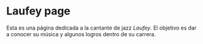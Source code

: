 # Laufey page
Esta es una página dedicada a la cantante de jazz _Laufey_. El objetivo es dar a conocer su música y algunos logros dentro de su carrera. 

